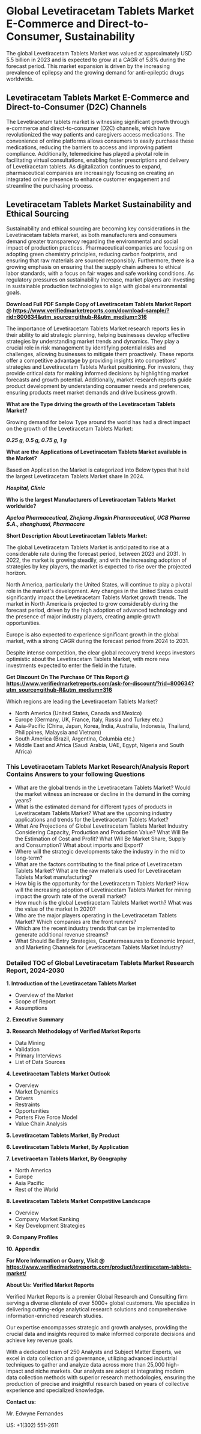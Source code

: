 <h1>Global Levetiracetam Tablets Market E-Commerce and Direct-to-Consumer, Sustainability</h1><p class=""><p>The global Levetiracetam Tablets Market was valued at approximately USD 5.5 billion in 2023 and is expected to grow at a CAGR of 5.8% during the forecast period. This market expansion is driven by the increasing prevalence of epilepsy and the growing demand for anti-epileptic drugs worldwide.</p><h2>Levetiracetam Tablets Market E-Commerce and Direct-to-Consumer (D2C) Channels</h2><p>The Levetiracetam tablets market is witnessing significant growth through e-commerce and direct-to-consumer (D2C) channels, which have revolutionized the way patients and caregivers access medications. The convenience of online platforms allows consumers to easily purchase these medications, reducing the barriers to access and improving patient compliance. Additionally, telemedicine has played a pivotal role in facilitating virtual consultations, enabling faster prescriptions and delivery of Levetiracetam tablets. As digitalization continues to expand, pharmaceutical companies are increasingly focusing on creating an integrated online presence to enhance customer engagement and streamline the purchasing process.</p><h2>Levetiracetam Tablets Market Sustainability and Ethical Sourcing</h2><p>Sustainability and ethical sourcing are becoming key considerations in the Levetiracetam tablets market, as both manufacturers and consumers demand greater transparency regarding the environmental and social impact of production practices. Pharmaceutical companies are focusing on adopting green chemistry principles, reducing carbon footprints, and ensuring that raw materials are sourced responsibly. Furthermore, there is a growing emphasis on ensuring that the supply chain adheres to ethical labor standards, with a focus on fair wages and safe working conditions. As regulatory pressures on sustainability increase, market players are investing in sustainable production technologies to align with global environmental goals.</p></p><p class=""><strong>Download Full PDF Sample Copy of Levetiracetam Tablets Market Report @ <a href="https://www.verifiedmarketreports.com/download-sample/?rid=800634&utm_source=github-R&utm_medium=316" target="_blank">https://www.verifiedmarketreports.com/download-sample/?rid=800634&utm_source=github-R&utm_medium=316</a></strong></p><p>The importance of&nbsp;Levetiracetam Tablets Market research reports lies in their ability to aid strategic planning, helping businesses develop effective strategies by understanding market trends and dynamics. They play a crucial role in risk management by identifying potential risks and challenges, allowing businesses to mitigate them proactively. These reports offer a competitive advantage by providing insights into competitors' strategies and Levetiracetam Tablets Market positioning. For investors, they provide critical data for making informed decisions by highlighting market forecasts and growth potential. Additionally, market research reports guide product development by understanding consumer needs and preferences, ensuring products meet market demands and drive business growth.</p><p><strong>What are the&nbsp;Type driving the growth of the Levetiracetam Tablets Market?</strong></p><p id="" class="">Growing demand for below Type around the world has had a direct impact on the growth of the Levetiracetam Tablets Market:</p><p class=""><em><strong>0.25 g, 0.5 g, 0.75 g, 1 g</strong></em></p><p class=""><strong>What are the&nbsp;Applications&nbsp;of Levetiracetam Tablets Market available in the Market?</strong></p><p id="" class="">Based on Application the Market is categorized into Below types that held the largest Levetiracetam Tablets Market share In 2024.</p><p class=""><em><strong>Hospital, Clinic</strong></em></p><p class=""><strong>Who is the largest Manufacturers of Levetiracetam Tablets Market worldwide?</strong></p><p><em><strong>Apeloa Pharmaceutical, Zhejiang Jingxin Pharmaceutical, UCB Pharma S.A., shenghuaxi, Pharmacare</strong></em></p><p id="" class=""><strong>Short Description About Levetiracetam Tablets Market:</strong></p><p>The global Levetiracetam Tablets Market is anticipated to rise at a considerable rate during the forecast period, between 2023 and 2031. In 2022, the market is growing steadily, and with the increasing adoption of strategies by key players, the market is expected to rise over the projected horizon.</p><p>North America, particularly the United States, will continue to play a pivotal role in the market's development. Any changes in the United States could significantly impact the Levetiracetam Tablets Market growth trends. The market in North America is projected to grow considerably during the forecast period, driven by the high adoption of advanced technology and the presence of major industry players, creating ample growth opportunities.</p><p>Europe is also expected to experience significant growth in the global market, with a strong CAGR during the forecast period from 2024 to 2031.</p><p>Despite intense competition, the clear global recovery trend keeps investors optimistic about the Levetiracetam Tablets Market, with more new investments expected to enter the field in the future.</p><p id="" class=""><strong>Get Discount On The Purchase Of This Report @ <a href="https://www.verifiedmarketreports.com/ask-for-discount/?rid=800634?utm_source=github-R&utm_medium=316" target="_blank">https://www.verifiedmarketreports.com/ask-for-discount/?rid=800634?utm_source=github-R&utm_medium=316</a></strong></p><p class="">Which regions are leading the Levetiracetam Tablets Market?</p><ul><li>North America (United States, Canada and Mexico)</li><li>Europe (Germany, UK, France, Italy, Russia and Turkey etc.)</li><li>Asia-Pacific (China, Japan, Korea, India, Australia, Indonesia, Thailand, Philippines, Malaysia and Vietnam)</li><li>South America (Brazil, Argentina, Columbia etc.)</li><li>Middle East and Africa (Saudi Arabia, UAE, Egypt, Nigeria and South Africa)</li></ul><h3 id="" class="">This Levetiracetam Tablets Market Research/Analysis Report Contains Answers to your following Questions</h3><ul><li>What are the global trends in the Levetiracetam Tablets Market? Would the market witness an increase or decline in the demand in the coming years?</li><li>What is the estimated demand for different types of products in Levetiracetam Tablets Market? What are the upcoming industry applications and trends for the Levetiracetam Tablets Market?</li><li>What Are Projections of Global Levetiracetam Tablets Market Industry Considering Capacity, Production and Production Value? What Will Be the Estimation of Cost and Profit? What Will Be Market Share, Supply and Consumption? What about imports and Export?</li><li>Where will the strategic developments take the industry in the mid to long-term?</li><li>What are the factors contributing to the final price of Levetiracetam Tablets Market? What are the raw materials used for Levetiracetam Tablets Market manufacturing?</li><li>How big is the opportunity for the Levetiracetam Tablets Market? How will the increasing adoption of Levetiracetam Tablets Market for mining impact the growth rate of the overall market?</li><li>How much is the global Levetiracetam Tablets Market worth? What was the value of the market In 2020?</li><li>Who are the major players operating in the Levetiracetam Tablets Market? Which companies are the front runners?</li><li>Which are the recent industry trends that can be implemented to generate additional revenue streams?</li><li>What Should Be Entry Strategies, Countermeasures to Economic Impact, and Marketing Channels for Levetiracetam Tablets Market Industry?</li></ul><h3 id="" class="">Detailed TOC of Global Levetiracetam Tablets Market Research Report, 2024-2030</h3><p id="" class=""><strong>1. Introduction of the Levetiracetam Tablets Market</strong></p><ul><li>Overview of the Market</li><li>Scope of Report</li><li>Assumptions</li></ul><p id="" class=""><strong>2. Executive Summary</strong></p><p id="" class=""><strong>3. Research Methodology of Verified Market Reports</strong></p><ul><li>Data Mining</li><li>Validation</li><li>Primary Interviews</li><li>List of Data Sources</li></ul><p id="" class=""><strong>4. Levetiracetam Tablets Market Outlook</strong></p><ul><li>Overview</li><li>Market Dynamics</li><li>Drivers</li><li>Restraints</li><li>Opportunities</li><li>Porters Five Force Model</li><li>Value Chain Analysis</li></ul><p id="" class=""><strong>5. Levetiracetam Tablets Market, By Product</strong></p><p id="" class=""><strong>6. Levetiracetam Tablets Market, By Application</strong></p><p id="" class=""><strong>7. Levetiracetam Tablets Market, By Geography</strong></p><ul><li>North America</li><li>Europe</li><li>Asia Pacific</li><li>Rest of the World</li></ul><p id="" class=""><strong>8. Levetiracetam Tablets Market Competitive Landscape</strong></p><ul><li>Overview</li><li>Company Market Ranking</li><li>Key Development Strategies</li></ul><p id="" class=""><strong>9. Company Profiles</strong></p><p id="" class=""><strong>10. Appendix</strong></p><p id="" class=""><strong>For More Information or Query, Visit @ <a href="https://www.verifiedmarketreports.com/product/levetiracetam-tablets-market/" target="_blank">https://www.verifiedmarketreports.com/product/levetiracetam-tablets-market/</a></strong></p><p id="" class=""><strong>About Us: Verified Market Reports</strong></p><p id="" class="">Verified Market Reports is a premier Global Research and Consulting firm serving a diverse clientele of over 5000+ global customers. We specialize in delivering cutting-edge analytical research solutions and comprehensive information-enriched research studies.</p><p id="" class="">Our expertise encompasses strategic and growth analyses, providing the crucial data and insights required to make informed corporate decisions and achieve key revenue goals.</p><p id="" class="">With a dedicated team of 250 Analysts and Subject Matter Experts, we excel in data collection and governance, utilizing advanced industrial techniques to gather and analyze data across more than 25,000 high-impact and niche markets. Our analysts are adept at integrating modern data collection methods with superior research methodologies, ensuring the production of precise and insightful research based on years of collective experience and specialized knowledge.</p><p id="" class=""><strong>Contact us:</strong></p><p id="" class="">Mr. Edwyne Fernandes</p><p id="" class="">US: +1(302) 551-2611</p>